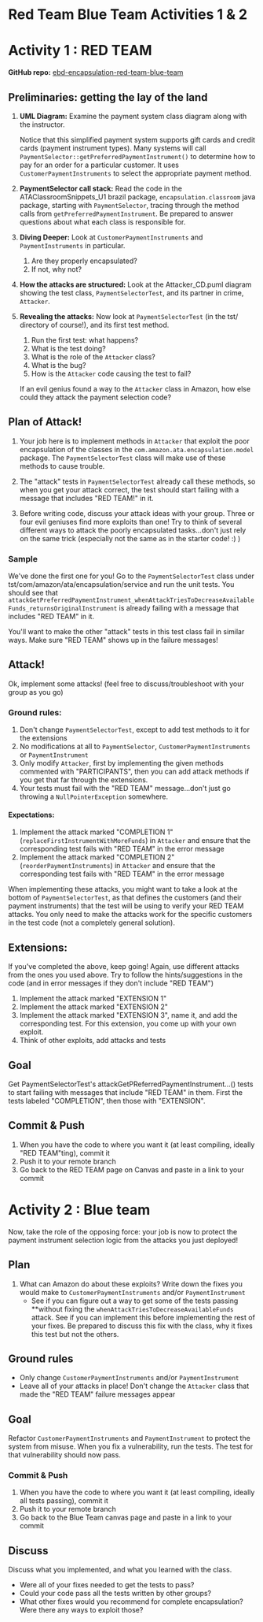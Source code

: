 # Red Team Blue Team Activities 1 & 2

# Activity 1 : RED TEAM

**GitHub repo:** [ebd-encapsulation-red-team-blue-team](https://github.com/LambdaSchool/ebd-encapsulation-red-team-blue-team)

## Preliminaries: getting the lay of the land

1. **UML Diagram:** Examine the payment system class diagram along with the instructor.

   Notice that this simplified payment system supports gift cards and credit cards (payment instrument types).
   Many systems will call `PaymentSelector::getPreferredPaymentInstrument()` to determine how to pay for an order for
   a particular customer. It uses `CustomerPaymentInstruments` to select the appropriate payment method.

1. **PaymentSelector call stack:** Read the code in the ATAClassroomSnippets_U1 brazil package,
   `encapsulation.classroom` java package, starting with `PaymentSelector`, tracing through the method calls
   from `getPreferredPaymentInstrument`. Be prepared to answer questions about what each class is responsible for.

1. **Diving Deeper:** Look at `CustomerPaymentInstruments` and `PaymentInstruments` in particular.
    1. Are they properly encapsulated?
    1. If not, why not?

1. **How the attacks are structured:** Look at the Attacker_CD.puml diagram showing
   the test class, `PaymentSelectorTest`, and its partner in crime,
   `Attacker`.

1. **Revealing the attacks:** Now look at `PaymentSelectorTest` (in the tst/ directory of course!), and its first
   test method.
    1. Run the first test: what happens?
    1. What is the test doing?
    1. What is the role of the `Attacker` class?
    1. What is the bug?
    1. How is the `Attacker` code causing the test to fail?

   If an evil genius found a way to the `Attacker` class in Amazon, how else could they attack the payment
   selection code?

## Plan of Attack!

1. Your job here is to implement methods in `Attacker` that exploit the poor encapsulation of the classes in the
   `com.amazon.ata.encapsulation.model` package. The
   `PaymentSelectorTest` class will make use of these methods to
   cause trouble.

1. The "attack" tests in `PaymentSelectorTest` already call these methods, so when you get your attack correct,
   the test should start failing with a message that includes "RED TEAM!" in it.

1. Before writing code, discuss your attack ideas with your group.
   Three or four evil geniuses find more exploits than one!
   Try to think of several different ways to attack the poorly
   encapsulated tasks...don't just rely on the same
   trick (especially not the same as in the starter code! :) )

### Sample

We've done the first one for you! Go to the `PaymentSelectorTest` class
under tst/com/amazon/ata/encapsulation/service and run
the unit tests. You should see that
`attackGetPreferredPaymentInstrument_whenAttackTriesToDecreaseAvailableFunds_returnsOriginalInstrument`
is already failing with a message that includes "RED TEAM" in it.

You'll want to make the other "attack" tests in this test class fail
in similar ways. Make sure "RED TEAM" shows up in the failure messages!

## Attack!

Ok, implement some attacks! (feel free to discuss/troubleshoot with your group as you go)

### Ground rules:

1. Don't change `PaymentSelectorTest`, except to add test methods to it for the extensions
1. No modifications at all to `PaymentSelector`, `CustomerPaymentInstruments` or `PaymentInstrument`
1. Only modify `Attacker`, first by implementing the given methods commented with "PARTICIPANTS", then
   you can add attack methods if you get that far through the extensions.
1. Your tests must fail with the "RED TEAM" message...don't just go throwing a `NullPointerException` somewhere.

#### Expectations:

1. Implement the attack marked "COMPLETION 1" (`replaceFirstInstrumentWithMoreFunds`)
   in `Attacker` and ensure that the corresponding test fails with
   "RED TEAM" in the error message
1. Implement the attack marked "COMPLETION 2" (`reorderPaymentInstruments`) in `Attacker` and ensure that the
   corresponding test fails with "RED TEAM" in the error message

When implementing these attacks, you might want to take a look at the bottom of `PaymentSelectorTest`, as that
defines the customers (and their payment instruments) that the test will be using to verify your RED TEAM attacks.
You only need to make the attacks work for the specific customers
in the test code (not a completely general solution).

## Extensions:

If you've completed the above, keep going! Again, use different attacks from
the ones you used above. Try to follow the hints/suggestions in the
code (and in error messages if they don't include "RED TEAM")

1. Implement the attack marked "EXTENSION 1"
1. Implement the attack marked "EXTENSION 2"
1. Implement the attack marked "EXTENSION 3", name it, and add the corresponding test. For this extension, you come
   up with your own exploit.
1. Think of other exploits, add attacks and tests

## Goal

Get PaymentSelectorTest's attackGetPReferredPaymentInstrument...()
tests to start failing with messages that include "RED TEAM" in
them. First the tests labeled "COMPLETION", then those with "EXTENSION".

## Commit & Push

1. When you have the code to where you want it (at least compiling, ideally "RED TEAM"ting), commit it
1. Push it to your remote branch
1. Go back to the RED TEAM page on Canvas and paste in a link to your commit


# Activity 2 : Blue team

Now, take the role of the opposing force: your job is now to protect the payment instrument selection logic from
the attacks you just deployed!

## Plan

1. What can Amazon do about these exploits?
   Write down the fixes you would make to `CustomerPaymentInstruments` and/or `PaymentInstrument`
   * See if you can figure out a way to get some of the tests passing
     **without fixing the `whenAttackTriesToDecreaseAvailableFunds`
     attack. See if you can implement this before implementing
     the rest of your fixes. Be prepared to discuss this fix with
     the class, why it fixes this test but not the others.

## Ground rules

* Only change `CustomerPaymentInstruments` and/or `PaymentInstrument`
* Leave all of your attacks in place! Don't change the `Attacker` class that made
  the "RED TEAM" failure messages appear

## Goal

Refactor `CustomerPaymentInstruments` and `PaymentInstrument`
to protect the system from misuse. When you fix a vulnerability,
run the tests. The test for that vulnerability should now pass.

### Commit & Push

1. When you have the code to where you want it (at least compiling, ideally all tests passing), commit it
1. Push it to your remote branch
1. Go back to the Blue Team canvas page and paste in a link to your commit

## Discuss

Discuss what you implemented, and what you learned with the class.
* Were all of your fixes needed to get the tests to pass?
* Could your code pass all the tests written by other groups?
* What other fixes would you recommend for complete encapsulation? Were there any ways to exploit those?
